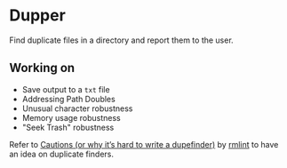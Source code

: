# Dupper

Find duplicate files in a directory and report them to the user.

## Working on
 + Save output to a `txt` file
 + Addressing Path Doubles
 + Unusual character robustness
 + Memory usage robustness
 + "Seek Trash" robustness

Refer to [Cautions (or why it’s hard to write a dupefinder)](https://rmlint.readthedocs.io/en/latest/cautions.html#cautions-or-why-it-s-hard-to-write-a-dupefinder) by [rmlint](https://github.com/sahib/rmlint) to have an idea on duplicate finders.